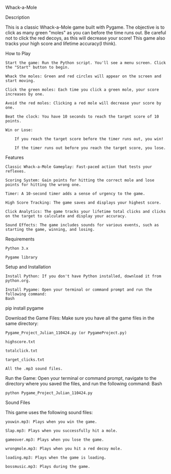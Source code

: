 Whack-a-Mole

Description

This is a classic Whack-a-Mole game built with Pygame. The objective is to click as many green "moles" as you can before the time runs out. Be careful not to click the red decoys, as this will decrease your score! This game also tracks your high score and lifetime accuracy(I think).

How to Play

    Start the game: Run the Python script. You'll see a menu screen. Click the "Start" button to begin.

    Whack the moles: Green and red circles will appear on the screen and start moving.

    Click the green moles: Each time you click a green mole, your score increases by one.

    Avoid the red moles: Clicking a red mole will decrease your score by one.

    Beat the clock: You have 10 seconds to reach the target score of 10 points.

    Win or Lose:

        If you reach the target score before the timer runs out, you win!

        If the timer runs out before you reach the target score, you lose.

Features

    Classic Whack-a-Mole Gameplay: Fast-paced action that tests your reflexes.

    Scoring System: Gain points for hitting the correct mole and lose points for hitting the wrong one.

    Timer: A 10-second timer adds a sense of urgency to the game.

    High Score Tracking: The game saves and displays your highest score.

    Click Analytics: The game tracks your lifetime total clicks and clicks on the target to calculate and display your accuracy.

    Sound Effects: The game includes sounds for various events, such as starting the game, winning, and losing.

Requirements

    Python 3.x

    Pygame library

Setup and Installation

    Install Python: If you don't have Python installed, download it from python.org.

    Install Pygame: Open your terminal or command prompt and run the following command:
    Bash

pip install pygame

Download the Game Files: Make sure you have all the game files in the same directory:

    Pygame_Project_Julian_110424.py (or PygameProject.py)

    highscore.txt

    totalclick.txt

    target_clicks.txt

    All the .mp3 sound files.

Run the Game: Open your terminal or command prompt, navigate to the directory where you saved the files, and run the following command:
Bash

    python Pygame_Project_Julian_110424.py

Sound Files

This game uses the following sound files:

    youwin.mp3: Plays when you win the game.

    Slap.mp3: Plays when you successfully hit a mole.

    gameover.mp3: Plays when you lose the game.

    wrongmole.mp3: Plays when you hit a red decoy mole.

    loading.mp3: Plays when the game is loading.

    bossmusic.mp3: Plays during the game.

